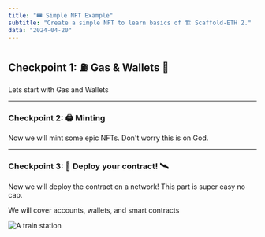 ```yaml
---
title: "🎟 Simple NFT Example"
subtitle: "Create a simple NFT to learn basics of 🏗 Scaffold-ETH 2."
data: "2024-04-20"
---
```


## Checkpoint 1: ⛽️ Gas & Wallets 👛

Lets start with Gas and Wallets

---

### Checkpoint 2: 🖨 Minting

Now we will mint some epic NFTs. Don't worry this is on God.

---

### Checkpoint 3: 💾 Deploy your contract! 🛰

Now we will deploy the contract on a network! This part is
super easy no cap.

We will cover accounts, wallets, and smart
contracts

![A train station](http://localhost:3000/images/train-station.svg)

